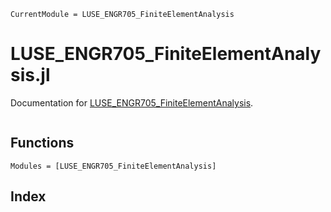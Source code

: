 ```@meta
CurrentModule = LUSE_ENGR705_FiniteElementAnalysis
```

# LUSE_ENGR705_FiniteElementAnalysis.jl

Documentation for [LUSE_ENGR705_FiniteElementAnalysis](https://github.com/jmanthony3/LUSE_ENGR705_FiniteElementAnalysis.jl).

```@contents
```

## Functions
```@autodocs
Modules = [LUSE_ENGR705_FiniteElementAnalysis]
```

## Index
```@index
```